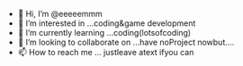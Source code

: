 - 👋 Hi, I’m @eeeeemmm
- 👀 I’m interested in ...coding&game development
- 🌱 I’m currently learning ...coding(lotsofcoding)
- 💞️ I’m looking to collaborate on ...have noProject nowbut....
- 📫 How to reach me ... justleave atext ifyou can

<!---
eeeeemmm/eeeeemmm is a ✨ special ✨ repository because its `README.md` (this file) appears on your GitHub profile.
You can click the Preview link to take a look at your changes.
--->
